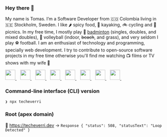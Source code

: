 ### Hey there 👋

My name is Tomas. I’m a Software Developer from 🇨🇴 Colombia living in 🇸🇪
Stockholm, Sweden. I like 🌶 spicy food, 🛶 kayaking, 🚲 cycling and 🧺 picnics.
In my free time, I mostly play 🏸
[badminton](https://badmintonsweden.tournamentsoftware.com/player-profile/c51332aa-ffdc-47aa-9d28-281ed4108d03)
(singles, doubles, and mixed doubles), 🏐 volleyball (indoor, ~~beach~~, and
grass), and very seldom I play ⚽️ football. I am an enthusiast of technology
and programming, specially web development. I try to contribute to open-source
software projects in my free time otherwise you'll find me watching 📺 films or
TV shows with my wife 👰

<a title="Twitter" href="https://twitter.com/TomasEcheverri">
  <img height="32" src="https://unpkg.com/super-tiny-icons@latest/images/svg/twitter.svg" />
</a>
&nbsp;&nbsp;
<a rel="me" title="Mastodon" href="https://mastodon.social/web/@techeverri">
  <img height="32" src="https://unpkg.com/super-tiny-icons@latest/images/svg/mastodon.svg" />
</a>
&nbsp;&nbsp;
<a title="LinkedIn" href="https://www.linkedin.com/in/tomechval/">
  <img height="32" src="https://unpkg.com/super-tiny-icons@latest/images/svg/linkedin.svg" />
</a>
&nbsp;&nbsp;
<a title="GitHub" href="https://github.com/techeverri">
  <img height="32" src="https://unpkg.com/super-tiny-icons@latest/images/svg/github.svg" />
</a>
&nbsp;&nbsp;
<a title="CodePen" href="https://codepen.io/techeverri">
  <img height="32" src="https://unpkg.com/super-tiny-icons@latest/images/svg/codepen.svg" />
</a>
&nbsp;&nbsp;
<a title="AngelList" href="https://angel.co/techeverri">
  <img height="32" src="https://unpkg.com/super-tiny-icons@latest/images/svg/angellist.svg" />
</a>
&nbsp;&nbsp;
<a title="npm" href="https://www.npmjs.com/~techeverri">
  <img height="32" src="https://unpkg.com/super-tiny-icons@latest/images/svg/npm.svg" />
</a>
&nbsp;&nbsp;
<a title="Stack Overflow" href="https://stackoverflow.com/users/story/1416747">
  <img height="32" src="https://unpkg.com/super-tiny-icons@latest/images/svg/stackoverflow.svg" />
</a>
&nbsp;&nbsp;

### Command-line interface (CLI) version

```sh
❯ npx techeverri
```

### Root (apex domain)

🔗 <https://techeverri.dev> →
`Response { "status": 508, "statusText": "Loop Detected" }`
